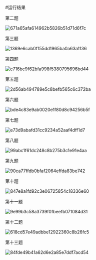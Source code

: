 #运行结果

第二题

![671a65afa614962b5826b51d71d6f7c](https://github.com/realtyyyyy/cangku/assets/144666552/e908b39f-9068-4cb7-b75e-14553f8a99ee)

第三题

![1369e6cab0f155dd1965ba0a63a1136](https://github.com/realtyyyyy/cangku/assets/144666552/87a094f1-959f-4455-ab0d-eee0778aba0c)

第四题

![c716bc9f62bfa998f5380795696bd44](https://github.com/realtyyyyy/cangku/assets/144666552/1207d555-a511-48ae-ac29-b057e9550f41)

第五题

![2d56ab494789e5c8befb565c6c372ba](https://github.com/realtyyyyy/cangku/assets/144666552/d59bbccf-c416-4f2d-a651-b5b8c31a9c0b)

第六题

![bde4c83e9ab0020e1f80d8c94256b5f](https://github.com/realtyyyyy/cangku/assets/144666552/00c5b2b2-cb50-4b58-80a9-5fee2665a7ca)

第七题

![e73d9abafd31cc9234a52aaf4dff1d7](https://github.com/realtyyyyy/cangku/assets/144666552/27305227-31eb-4f7d-8451-f32cd010ff77)

第八题

![99abc1f61dc248c8b275b3c1e91e4aa](https://github.com/realtyyyyy/cangku/assets/144666552/5bc237fe-4438-4350-b760-b5324f7c16d6)

第九题

![90ca77ffdb0bfaf2064effda83be742](https://github.com/realtyyyyy/cangku/assets/144666552/f53cff22-fde3-4b9a-97ae-f7b95d146786)

第十题

![847e8a1fd92c3e06725854c18336e60](https://github.com/realtyyyyy/cangku/assets/144666552/b4b04a5b-d1f8-4423-b8ce-fc8fdbf83a19)

第十一题

![9e99b3c58a3739f0fbeefb071084d31](https://github.com/realtyyyyy/cangku/assets/144666552/1d2bc6b2-9b10-4f1d-b790-212e259fd7b9)

第十二题

![618cd57e49adbbe12922360c8b26fc5](https://github.com/realtyyyyy/cangku/assets/144666552/b44ab03f-aee5-44f7-9725-0cf144e88fd8)

第十三题

![84fde49b41a62d6e2a85e7ddf7acd54](https://github.com/realtyyyyy/cangku/assets/144666552/3aac9d79-3b3d-444e-84b8-d2f6b5c0e910)
